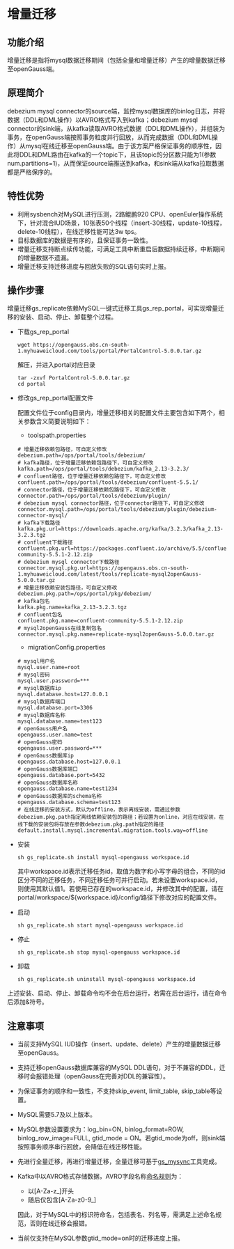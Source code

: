 # 增量迁移

## 功能介绍<a name="section41999541027"></a>

增量迁移是指将mysql数据迁移期间（包括全量和增量迁移）产生的增量数据迁移至openGauss端。

## 原理简介<a name="section75651553269"></a>

debezium mysql connector的source端，监控mysql数据库的binlog日志，并将数据（DDL和DML操作）以AVRO格式写入到kafka；debezium mysql connector的sink端，从kafka读取AVRO格式数据（DDL和DML操作），并组装为事务，在openGauss端按照事务粒度并行回放，从而完成数据（DDL和DML操作）从mysql在线迁移至openGauss端。由于该方案严格保证事务的顺序性，因此将DDL和DML路由在kafka的一个topic下，且该topic的分区数只能为1(参数num.partitions=1)，从而保证source端推送到kafka，和sink端从kafka拉取数据都是严格保序的。

## 特性优势<a name="section2124757135"></a>

- 利用sysbench对MySQL进行压测，2路鲲鹏920 CPU、openEuler操作系统下，针对混合IUD场景，10张表50个线程（insert-30线程，update-10线程，delete-10线程），在线迁移性能可达3w tps。
- 目标数据库的数据是有序的，且保证事务一致性。
- 增量迁移支持断点续传功能，可满足工具中断重启后数据持续迁移，中断期间的增量数据不遗漏。
- 增量迁移支持迁移进度与回放失败的SQL语句实时上报。

## 操作步骤<a name="section102376152046"></a>

增量迁移gs_replicate依赖MySQL一键式迁移工具gs_rep_portal，可实现增量迁移的安装、启动、停止、卸载整个过程。

- 下载gs_rep_portal

  ```
  wget https://opengauss.obs.cn-south-1.myhuaweicloud.com/tools/portal/PortalControl-5.0.0.tar.gz
  ```

  解压，并进入portal对应目录

  ```
  tar -zxvf PortalControl-5.0.0.tar.gz
  cd portal
  ```

- 修改gs_rep_portal配置文件

  配置文件位于config目录内，增量迁移相关的配置文件主要包含如下两个，相关参数含义简要说明如下：

  - toolspath.properties

  ```
  # 增量迁移依赖包路径，可自定义修改
  debezium.path=/ops/portal/tools/debezium/
  # kafka路径，位于增量迁移依赖包路径下，可自定义修改
  kafka.path=/ops/portal/tools/debezium/kafka_2.13-3.2.3/
  # confluent路径，位于增量迁移依赖包路径下，可自定义修改
  confluent.path=/ops/portal/tools/debezium/confluent-5.5.1/
  # connector路径，位于增量迁移依赖包路径下，可自定义修改
  connector.path=/ops/portal/tools/debezium/plugin/
  # debezium mysql connector路径，位于connector路径下，可自定义修改
  connector.mysql.path=/ops/portal/tools/debezium/plugin/debezium-connector-mysql/
  # kafka下载路径
  kafka.pkg.url=https://downloads.apache.org/kafka/3.2.3/kafka_2.13-3.2.3.tgz
  # confluent下载路径
  confluent.pkg.url=https://packages.confluent.io/archive/5.5/confluent-community-5.5.1-2.12.zip
  # debezium mysql connector下载路径
  connector.mysql.pkg.url=https://opengauss.obs.cn-south-1.myhuaweicloud.com/latest/tools/replicate-mysql2openGauss-5.0.0.tar.gz
  # 增量迁移依赖安装包路径，可自定义修改
  debezium.pkg.path=/ops/portal/pkg/debezium/
  # kafka包名
  kafka.pkg.name=kafka_2.13-3.2.3.tgz
  # confluent包名
  confluent.pkg.name=confluent-community-5.5.1-2.12.zip
  # mysql2openGauss在线复制包名
  connector.mysql.pkg.name=replicate-mysql2openGauss-5.0.0.tar.gz
  ```

  - migrationConfig.properties

  ```
  # mysql用户名
  mysql.user.name=root
  # mysql密码
  mysql.user.password=***
  # mysql数据库ip
  mysql.database.host=127.0.0.1
  # mysql数据库端口
  mysql.database.port=3306
  # mysql数据库名称
  mysql.database.name=test123
  # openGauss用户名
  opengauss.user.name=test
  # openGauss密码
  opengauss.user.password=***
  # openGauss数据库ip
  opengauss.database.host=127.0.0.1
  # openGauss数据库端口
  opengauss.database.port=5432
  # openGauss数据库名称
  opengauss.database.name=test1234
  # openGauss数据库的schema名称
  opengauss.database.schema=test123
  # 在线迁移的安装方式，默认为offline，表示离线安装，需通过参数debezium.pkg.path指定离线依赖安装包的路径；若设置为online，对应在线安装，在线下载的安装包将存放在参数debezium.pkg.path指定的路径
  default.install.mysql.incremental.migration.tools.way=offline
  ```
  
- 安装

  ```
  sh gs_replicate.sh install mysql-opengauss workspace.id
  ```

  其中workspace.id表示迁移任务id，取值为数字和小写字母的组合，不同的id区分不同的迁移任务，不同迁移任务可并行启动。若未设置workspace.id，则使用其默认值1。若使用已存在的workspace.id，并修改其中的配置，请在portal/workspace/${workspace.id}/config/路径下修改对应的配置文件。

- 启动

  ```
  sh gs_replicate.sh start mysql-opengauss workspace.id
  ```

- 停止

  ```
  sh gs_replicate.sh stop mysql-opengauss workspace.id
  ```

- 卸载

  ```
  sh gs_replicate.sh uninstall mysql-opengauss workspace.id
  ```

上述安装、启动、停止、卸载命令均不会在后台运行，若需在后台运行，请在命令后添加&符号。

## 注意事项<a name="section146019322411"></a>

- 当前支持MySQL IUD操作（insert、update、delete）产生的增量数据迁移至openGauss。

- 支持迁移openGauss数据库兼容的MySQL DDL语句，对于不兼容的DDL，迁移时会报错处理（openGauss在完善对DDL的兼容性）。

- 为保证事务的顺序和一致性，不支持skip\_event, limit\_table, skip\_table等设置。

- MySQL需要5.7及以上版本。

- MySQL参数设置要求为：log\_bin=ON, binlog\_format=ROW, binlog\_row\_image=FULL, gtid\_mode = ON。若gtid_mode为off，则sink端按照事务顺序串行回放，会降低在线迁移性能。

- 先进行全量迁移，再进行增量迁移，全量迁移可基于[gs_mysync](https://gitee.com/opengauss/openGauss-tools-chameleon)工具完成。

- Kafka中以AVRO格式存储数据，AVRO字段名称[命名规则](https://gitee.com/link?target=https%3A%2F%2Favro.apache.org%2Fdocs%2F1.11.1%2Fspecification%2F%23names)为：

  - 以[A-Za-z_]开头
  - 随后仅包含[A-Za-z0-9_]
  
  因此，对于MySQL中的标识符命名，包括表名、列名等，需满足上述命名规范，否则在线迁移会报错。
  
- 当前仅支持在MySQL参数gtid_mode=on时的迁移进度上报。

